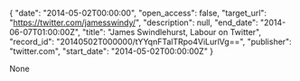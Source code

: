 {
  "date": "2014-05-02T00:00:00", 
  "open_access": false, 
  "target_url": "https://twitter.com/jamesswindy/", 
  "description": null, 
  "end_date": "2014-06-07T01:00:00Z", 
  "title": "James Swindlehurst, Labour on Twitter", 
  "record_id": "20140502T000000/tYYqnFTalTRpo4ViLurlVg==", 
  "publisher": "twitter.com", 
  "start_date": "2014-05-02T00:00:00Z"
}

None